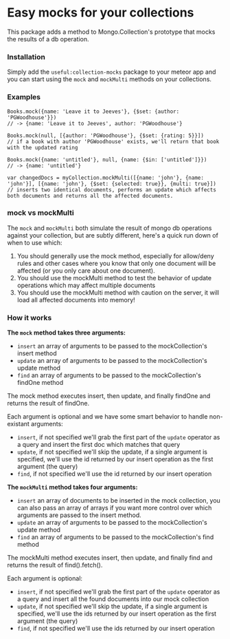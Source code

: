 # Easy mocks for your collections

This package adds a method to Mongo.Collection's prototype that mocks the results of a db operation.

### Installation
Simply add the `useful:collection-mocks` package to your meteor app and you can start using the `mock` and `mockMulti` methods on your collections.

### Examples
```
Books.mock({name: 'Leave it to Jeeves'}, {$set: {author: 'PGWoodhouse'}}) 
// -> {name: 'Leave it to Jeeves', author: 'PGWoodhouse'}
```

```
Books.mock(null, [{author: 'PGWoodhouse'}, {$set: {rating: 5}}])
// if a book with author 'PGWoodhouse' exists, we'll return that book with the updated rating
```

```
Books.mock({name: 'untitled'}, null, {name: {$in: ['untitled']}})
// -> {name: 'untitled'}
```

```
var changedDocs = myCollection.mockMulti([{name: 'john'}, {name: 'john'}], [{name: 'john'}, {$set: {selected: true}}, {multi: true}])
// inserts two identical documents, performs an update which affects both documents and returns all the affected documents.
```

### mock vs mockMulti

The `mock` and `mockMulti` both simulate the result of mongo db operations against your collection, but are subtly different, here's a quick run down of when to use which:

1. You should generally use the mock method, especially for allow/deny rules and other cases where you know that only one document will be affected (or you only care about one document).
2. You should use the mockMulti method to test the behavior of update operations which may affect multiple documents
3. You should use the mockMulti method with caution on the server, it will load all affected documents into memory!

### How it works

**The `mock` method takes three arguments:**

- `insert` an array of arguments to be passed to the mockCollection's insert method
- `update` an array of arguments to be passed to the mockCollection's update method
- `find` an array of arguments to be passed to the mockCollection's findOne method

The mock method executes insert, then update, and finally findOne and returns the result of findOne.

Each argument is optional and we have some smart behavior to handle non-existant arguments:
- `insert`, if not specified we'll grab the first part of the `update` operator as a query and insert the first doc which matches that query
- `update`, if not specified we'll skip the update, if a single argument is specified, we'll use the id returned by our insert operation as the first argument (the query)
- `find`, if not specified we'll use the id returned by our insert operation

**The `mockMulti` method takes four arguments:**

- `insert` an array of documents to be inserted in the mock collection, you can also pass an array of arrays if you want more control over which arguments are passed to the insert method.
- `update` an array of arguments to be passed to the mockCollection's update method
- `find` an array of arguments to be passed to the mockCollection's find method

The mockMulti method executes insert, then update, and finally find and returns the result of find().fetch().

Each argument is optional:
- `insert`, if not specified we'll grab the first part of the `update` operator as a query and insert all the found documents into our mock collection
- `update`, if not specified we'll skip the update, if a single argument is specified, we'll use the ids returned by our insert operation as the first argument (the query)
- `find`, if not specified we'll use the ids returned by our insert operation
